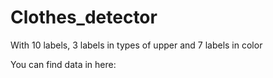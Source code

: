 # Clothes_detector
With 10 labels, 3 labels in types of upper and 7 labels in color


You can find data in here: 
